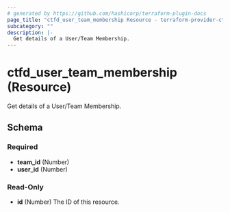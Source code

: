 ```yaml
---
# generated by https://github.com/hashicorp/terraform-plugin-docs
page_title: "ctfd_user_team_membership Resource - terraform-provider-ctfd"
subcategory: ""
description: |-
  Get details of a User/Team Membership.
---
```


# ctfd_user_team_membership (Resource)

Get details of a User/Team Membership.



<!-- schema generated by tfplugindocs -->
## Schema

### Required

- **team_id** (Number)
- **user_id** (Number)

### Read-Only

- **id** (Number) The ID of this resource.


